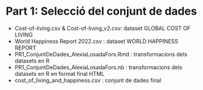 # Part 1: Selecció del conjunt de dades
- Cost-of-living.csv & Cost-of-living_v2.csv: dataset GLOBAL COST OF LIVING
- World Happiness Report 2022.csv : dataset WORLD HAPPINESS REPORT
- PR1_ConjuntDeDades_AlexiaLosadaFors.Rmd : transformacions dels datasets en R
- PR1_ConjuntDeDades_AlexiaLosadaFors.nb : transformacions dels datasets en R en format final HTML
- cost_of_living_and_happiness.csv : conjunt de dades final
